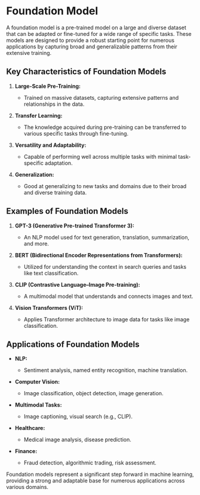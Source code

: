 # Foundation Model

A foundation model is a pre-trained model on a large and diverse dataset that can be adapted or fine-tuned for a wide range of specific tasks. These models are designed to provide a robust starting point for numerous applications by capturing broad and generalizable patterns from their extensive training.

## Key Characteristics of Foundation Models

1. **Large-Scale Pre-Training:**
   - Trained on massive datasets, capturing extensive patterns and relationships in the data.

2. **Transfer Learning:**
   - The knowledge acquired during pre-training can be transferred to various specific tasks through fine-tuning.

3. **Versatility and Adaptability:**
   - Capable of performing well across multiple tasks with minimal task-specific adaptation.

4. **Generalization:**
   - Good at generalizing to new tasks and domains due to their broad and diverse training data.

## Examples of Foundation Models

1. **GPT-3 (Generative Pre-trained Transformer 3):**
   - An NLP model used for text generation, translation, summarization, and more.

2. **BERT (Bidirectional Encoder Representations from Transformers):**
   - Utilized for understanding the context in search queries and tasks like text classification.

3. **CLIP (Contrastive Language–Image Pre-training):**
   - A multimodal model that understands and connects images and text.

4. **Vision Transformers (ViT):**
   - Applies Transformer architecture to image data for tasks like image classification.

## Applications of Foundation Models

- **NLP:**
  - Sentiment analysis, named entity recognition, machine translation.
  
- **Computer Vision:**
  - Image classification, object detection, image generation.
  
- **Multimodal Tasks:**
  - Image captioning, visual search (e.g., CLIP).

- **Healthcare:**
  - Medical image analysis, disease prediction.

- **Finance:**
  - Fraud detection, algorithmic trading, risk assessment.

Foundation models represent a significant step forward in machine learning, providing a strong and adaptable base for numerous applications across various domains.
